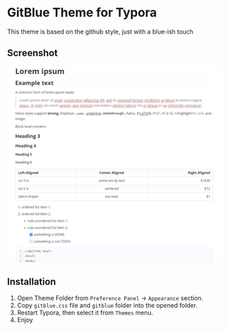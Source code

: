 # GitBlue Theme for Typora

This theme is based on the github style, just with a blue-ish touch

## Screenshot


![TyporaGitBlue](TyporaGitBlue.png)

## Installation

1. Open Theme Folder from `Preference Panel` → `Appearance` section.
2. Copy `gitblue.css` file and `gitblue` folder into the opened folder.
3. Restart Typora, then select it from `Themes` menu.
4. Enjoy
